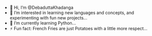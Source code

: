 - 👋 Hi, I’m @DebaduttaKhadanga
- 👀 I’m interested in learning new languages and concepts, and experimenting with fun new projects...
- 🌱 I’m currently learning Python...
- ⚡ Fun fact: French Fries are just Potatoes with a little more respect...

<!---
DebaduttaKhadanga/DebaduttaKhadanga is a ✨ special ✨ repository because its `README.md` (this file) appears on your GitHub profile.
You can click the Preview link to take a look at your changes.
--->
